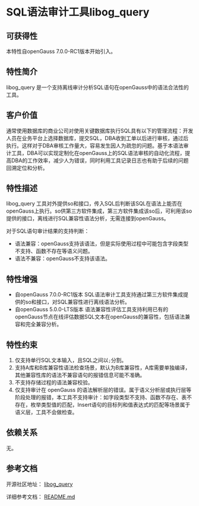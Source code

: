 # SQL语法审计工具libog_query

## 可获得性<a name="section56086982"></a>

本特性自openGauss 7.0.0-RC1版本开始引入。

## 特性简介<a name="section35020791"></a>

libog_query 是一个支持离线审计分析SQL语句在openGauss中的语法合法性的工具。

## 客户价值<a name="section46751668"></a>

通常使用数据库的商业公司对使用关键数据库执行SQL具有以下的管理流程：开发人员在业务平台上选择数据库，提交SQL，DBA收到工单以后进行审核，通过后执行。这样对于DBA审核工作量大，容易发生因人为疏忽的问题。基于本语法审计工具，DBA可以实现定制化在openGauss上的SQL语法审核的自动化流程，提高DBA的工作效率，减少人为错误，同时利用工具记录日志也有助于后续的问题回溯定位和分析。

## 特性描述<a name="section18111828"></a>

libog_query 工具对外提供so和接口，传入SQL后判断该SQL在语法上能否在openGauss上执行。so供第三方软件集成，第三方软件集成该so后，可利用该so提供的接口，离线进行SQL兼容性语法分析，无需连接到openGauss。

对于SQL语句审计结果的支持判断：
   - 语法兼容：openGauss支持该语法，但是实际使用过程中可能包含字段类型不支持、函数不存在等语义问题。
   - 语法不兼容：openGauss不支持该语法。


## 特性增强<a name="section28788730"></a>

- 自openGauss 7.0.0-RC1版本 SQL语法审计工具支持通过第三方软件集成提供的so和接口，对SQL兼容性进行离线语法分析。
- 自openGauss 5.0.0-LTS版本 语法兼容性评估工具支持利用已有的openGauss节点在线评估数据SQL文本在openGauss的兼容性，包括语法兼容和完全兼容分析。

## 特性约束<a name="section06531946143616"></a>

1. 仅支持单行SQL文本输入，且SQL之间以`;`分割。
2. 支持A库和B库兼容性语法检查场景，默认为B库兼容性，A库需要单独编译，其他兼容性库的语法不兼容语句的报错信息可能不准确。
3. 不支持存储过程的语法兼容校验。
4. 仅支持审计在 openGauss 的语法解析层的错误。属于语义分析层或执行层等阶段处理的报错，本工具不支持审计：如字段类型不支持、函数不存在、表不存在，枚举类型值的匹配，Insert语句的目标列和值表达式的匹配等场景属于语义层，工具不会做检查。

## 依赖关系<a name="section57771982"></a>

无。

## 参考文档<a name="section57771982"></a>

开源社区地址： [libog_query](https://gitee.com/opengauss/openGauss-server/tree/master/src/bin/libog_query/)

详细参考文档： <a href="https://gitee.com/opengauss/openGauss-server/blob/master/src/bin/libog_query/readme.md ">README.md</a>


